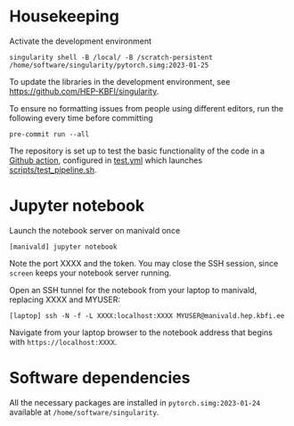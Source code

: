 
# Housekeeping

Activate the development environment
```
singularity shell -B /local/ -B /scratch-persistent /home/software/singularity/pytorch.simg:2023-01-25
```
To update the libraries in the development environment, see https://github.com/HEP-KBFI/singularity.

To ensure no formatting issues from people using different editors, run the following every time before committing
```
pre-commit run --all
```

The repository is set up to test the basic functionality of the code in a [Github action](https://github.com/HEP-KBFI/ml-tau-reco/actions/workflows/test.yml), configured in [test.yml](.github/workflows/test.yml) which launches [scripts/test_pipeline.sh](scripts/test_pipeline.sh).

# Jupyter notebook

Launch the notebook server on manivald once
```
[manivald] jupyter notebook
```
Note the port XXXX and the token. You may close the SSH session, since `screen` keeps your notebook server running.

Open an SSH tunnel for the notebook from your laptop to manivald, replacing XXXX and MYUSER:
```
[laptop] ssh -N -f -L XXXX:localhost:XXXX MYUSER@manivald.hep.kbfi.ee
```

Navigate from your laptop browser to the notebook address that begins with `https://localhost:XXXX`.

# Software dependencies

All the necessary packages are installed in `pytorch.simg:2023-01-24` available at `/home/software/singularity`.
